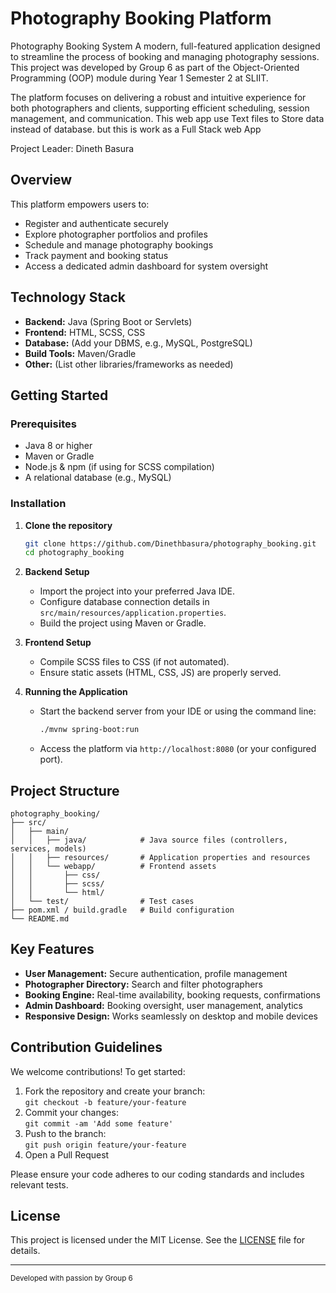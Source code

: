# Photography Booking Platform

Photography Booking System
A modern, full-featured application designed to streamline the process of booking and managing photography sessions. This project was developed by Group 6 as part of the Object-Oriented Programming (OOP) module during Year 1 Semester 2 at SLIIT.

The platform focuses on delivering a robust and intuitive experience for both photographers and clients, supporting efficient scheduling, session management, and communication. This web app use Text files to Store data instead of database. but this is work as a Full Stack web App

Project Leader: Dineth Basura


## Overview

This platform empowers users to:
- Register and authenticate securely
- Explore photographer portfolios and profiles
- Schedule and manage photography bookings
- Track payment and booking status
- Access a dedicated admin dashboard for system oversight

## Technology Stack

- **Backend:** Java (Spring Boot or Servlets)
- **Frontend:** HTML, SCSS, CSS
- **Database:** (Add your DBMS, e.g., MySQL, PostgreSQL)
- **Build Tools:** Maven/Gradle
- **Other:** (List other libraries/frameworks as needed)

## Getting Started

### Prerequisites

- Java 8 or higher
- Maven or Gradle
- Node.js & npm (if using for SCSS compilation)
- A relational database (e.g., MySQL)

### Installation

1. **Clone the repository**
   ```bash
   git clone https://github.com/Dinethbasura/photography_booking.git
   cd photography_booking
   ```

2. **Backend Setup**
   - Import the project into your preferred Java IDE.
   - Configure database connection details in `src/main/resources/application.properties`.
   - Build the project using Maven or Gradle.

3. **Frontend Setup**
   - Compile SCSS files to CSS (if not automated).
   - Ensure static assets (HTML, CSS, JS) are properly served.

4. **Running the Application**
   - Start the backend server from your IDE or using the command line:
     ```bash
     ./mvnw spring-boot:run
     ```
   - Access the platform via `http://localhost:8080` (or your configured port).

## Project Structure

```
photography_booking/
├── src/
│   ├── main/
│   │   ├── java/            # Java source files (controllers, services, models)
│   │   ├── resources/       # Application properties and resources
│   │   └── webapp/          # Frontend assets
│   │       ├── css/
│   │       ├── scss/
│   │       └── html/
│   └── test/                # Test cases
├── pom.xml / build.gradle   # Build configuration
└── README.md
```

## Key Features

- **User Management:** Secure authentication, profile management
- **Photographer Directory:** Search and filter photographers
- **Booking Engine:** Real-time availability, booking requests, confirmations
- **Admin Dashboard:** Booking oversight, user management, analytics
- **Responsive Design:** Works seamlessly on desktop and mobile devices

## Contribution Guidelines

We welcome contributions! To get started:

1. Fork the repository and create your branch:  
   `git checkout -b feature/your-feature`
2. Commit your changes:  
   `git commit -am 'Add some feature'`
3. Push to the branch:  
   `git push origin feature/your-feature`
4. Open a Pull Request

Please ensure your code adheres to our coding standards and includes relevant tests.

## License

This project is licensed under the MIT License. See the [LICENSE](LICENSE) file for details.

---

<sub>Developed with passion by Group 6</sub>
